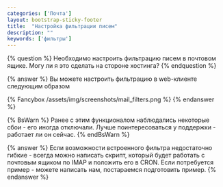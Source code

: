 ```yaml
---
categories: ['Почта']
layout: bootstrap-sticky-footer
title:  "Настройка фильтрации писем"
description: ""
keywords: ['фильтры']
---
```

{% question %}
Необходимо настроить фильтрацию писем в почтовом ящике. Могу ли я это сделать на стороне хостинга?
{% endquestion %}

{% answer %}
Вы можете настроить фильтрацию в web-клиенте следующим образом

{% Fancybox /assets/img/screenshots/mail_filters.png %}
{% endanswer %}

{% BsWarn %}
Ранее с этим функционалом наблюдались некоторые сбои - его иногда отключали. Лучше поинтересоваться у поддержки - работает ли он сейчас.
{% endBsWarn %}

{% answer %}
Если возможности встроенного фильтра недостаточно гибкие - всегда можно написать скрипт, который будет работать с почтовым ящиком по IMAP и положить его в CRON. Если потребуется пример - можете написать нам, постараемся подготовить пример.
{% endanswer %}